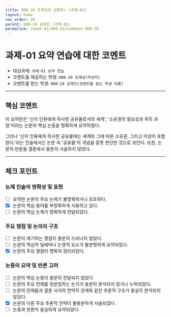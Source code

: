 ```yaml
---
title: 008-20 조재성의 코멘트c (과제-01) 
layout: home
nav_order: 20
parent: 008-24 김제인 (과제-01)
permalink: /asmt-01/008-24/comment-008-20
---
```


# 과제-01 요약 연습에 대한 코멘트

- 대상과제: `과제-01 요약 연습`
- 코멘트를 제공하는 학생: `008-20 조재성(작성자)` 
- 코멘트를 받는 학생: `008-24 김제인(코멘트를 받는 학생 이름)` 

---

## 핵심 코멘트

이 요약문은 '신이 인류에게 하사한 공유물로서의 세계', '소유권의 필요성과 취득 과정'이라는 논문의 핵심 논증을 명확하게 요약하였다. 

그러나 '신이 인류에게 하사한 공유물에는 세계와 그에 따른 소유권, 그리고 이성이 포함된다.'라는 진술에서는 논문 속 '공유물'의 개념을 잘못 판단한 것으로 보인다. 또한, 논문의 반론을 결론에서 충분히 서술하지 않았다.

---

## 체크 포인트

### 논제 진술의 명확성 및 표현  
- [ ] 요약된 논문의 주요 논제가 불명확하거나 모호하다.  
- [x] 논문의 핵심 용어를 부정확하게 사용하고 있다.  
- [ ] 논문의 핵심 논제가 명확하게 전달되었다.  

### 주요 쟁점 및 논의의 구조  
- [ ] 논문이 제기하는 쟁점이 충분히 드러나지 않았다.  
- [ ] 논문의 핵심적 딜레마나 논쟁적 요소가 불분명하게 요약되었다.  
- [x] 논문의 주요 쟁점이 명확히 정리되었다.  

### 논증의 요약 및 반론 고려  
- [ ] 논문의 핵심 논증이 충분히 전달되지 않았다.  
- [ ] 논문의 주요 전제를 뒷받침하는 논거가 충분히 분석되지 않거나 누락되었다.  
- [ ] 논문의 전제들과 결론 사이의 연역적 관계와 같은 추론적 구조가 충실히 분석되지 않았다.  
- [x] 논문의 다른 주요 추론적 전략이 불충분하게 서술되었다.
- [ ] 논증과 반론이 충실하게 요약되었다. 